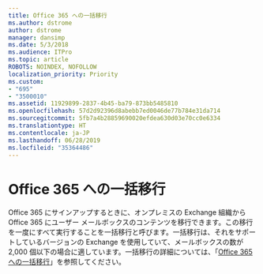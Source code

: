 ```yaml
---
title: Office 365 への一括移行
ms.author: dstrome
author: dstrome
manager: dansimp
ms.date: 5/3/2018
ms.audience: ITPro
ms.topic: article
ROBOTS: NOINDEX, NOFOLLOW
localization_priority: Priority
ms.custom:
- "695"
- "3500010"
ms.assetid: 11929899-2837-4b45-ba79-873bb5485810
ms.openlocfilehash: 57d2d92396d8abebb7ed0046de77b784e31da714
ms.sourcegitcommit: 5fb7a4b28859690020efdea630d03e70cc0e6334
ms.translationtype: HT
ms.contentlocale: ja-JP
ms.lasthandoff: 06/28/2019
ms.locfileid: "35364486"
---
```

# <a name="cutover-migrations-to-office-365"></a>Office 365 への一括移行

Office 365 にサインアップするときに、オンプレミスの Exchange 組織から Office 365 にユーザー メールボックスのコンテンツを移行できます。この移行を一度にすべて実行することを一括移行と呼びます。一括移行は、それをサポートしているバージョンの Exchange を使用していて、メールボックスの数が 2,000 個以下の場合に適しています。一括移行の詳細については、「[Office 365 への一括移行](https://support.office.com/article/9496e93c-1e59-41a8-9bb3-6e8df0cd81b4.aspx)」を参照してください。
  